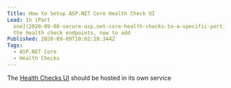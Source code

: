 ```yaml
---
Title: How to Setup ASP.NET Core Health Check UI
Lead: In [Part
  one](2020-09-08-secure-asp.net-core-health-checks-to-a-specific-port) we setup
  the health check endpoints, now to add
Published: 2020-09-09T10:02:20.344Z
Tags:
  - ASP.NET Core
  - Health Checks
---
```

The [Health Checks UI](2020-09-08-secure-asp.net-core-health-checks-to-a-specific-port) should be hosted in its own service